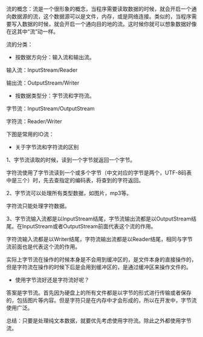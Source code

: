 流的概念：流是一个很形象的概念，当程序需要读取数据的时候，就会开启一个通向数据源的流，这个数据源可以是文件，内存，或是网络连接。类似的，当程序需要写入数据的时候，就会开启一个通向目的地的流。这时候你就可以想象数据好像在这其中“流”动一样。
流的分类：
* 按数据方向分：输入流和输出流。
输入流：InputStream/Reader
输出流：OutputStream/Writer
* 按数据类型分：字节流和字符流。
字节流：InputStream/OutputStream
字符流：Reader/Writer
下图是常用的IO流：
  
* 关于字节流和字符流的区别
1、字节流读取的时候，读到一个字节就返回一个字节。
字符流使用了字节流读到一个或多个字节（中文对应的字节是两个，UTF-8码表中是三个）时，先去查指定的编码表，将查到的字符返回。
2、字节流可以处理所有类型数据，如图片，mp3等。
字符流只能处理字符数据。
3、字节流输入流都是以InputStream结尾，字节流输出流都是以OutputStream结尾。在InputStream或者OutputStream前面代表这个流的作用。
字符流输入流都是以Writer结尾，字符流输出流都是以Reader结尾，相同与字节流前面也是代表这个流的作用。
实际上字节流在操作的时候本身是不会用到缓冲区的，是文件本身的直接操作的，但是字符流在操作的时候下后是会用到缓冲区的，是通过缓冲区来操作文件的。
* 使用字节流好还是字符流好呢？
答案是字节流。首先因为硬盘上的所有文件都是以字节的形式进行传输或者保存的，包括图片等内容。但是字符只是在内存中才会形成的，所以在开发中，字节流使用广泛。
总结：只要是处理纯文本数据，就要优先考虑使用字符流。除此之外都使用字节流。